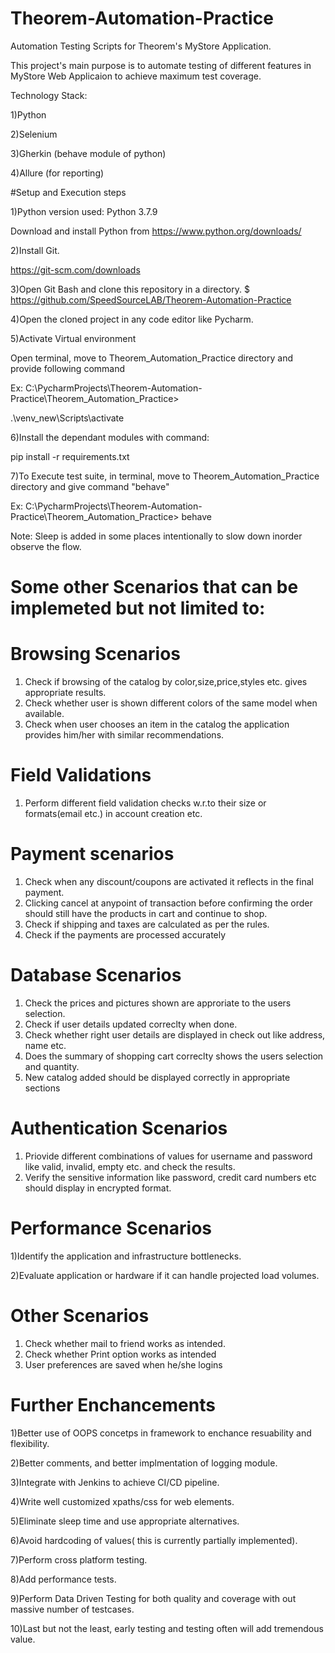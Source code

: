 # Theorem-Automation-Practice
Automation Testing Scripts for Theorem's MyStore Application.

This project's main purpose is to automate testing of different features in MyStore Web Applicaion to achieve maximum test coverage.

Technology Stack:

1)Python

2)Selenium

3)Gherkin (behave module of python)

4)Allure (for reporting)

#Setup and Execution steps

1)Python version used: Python 3.7.9

  Download and install Python from https://www.python.org/downloads/

2)Install Git.

  https://git-scm.com/downloads

3)Open Git Bash and clone this repository in a directory.
 $ https://github.com/SpeedSourceLAB/Theorem-Automation-Practice

4)Open the cloned project in any code editor like Pycharm.

5)Activate Virtual environment 

  Open terminal, move to Theorem_Automation_Practice directory and provide following command
  
  Ex: C:\PycharmProjects\Theorem-Automation-Practice\Theorem_Automation_Practice>
  
  .\venv_new\Scripts\activate

6)Install the dependant modules with command:

  pip install -r requirements.txt

7)To Execute test suite, in terminal, move to Theorem_Automation_Practice directory and give command "behave"

   Ex: C:\PycharmProjects\Theorem-Automation-Practice\Theorem_Automation_Practice> behave

Note: Sleep is added in some places intentionally to slow down inorder observe the flow.


Some other Scenarios that can be implemeted but not limited to:
===============================================================
Browsing Scenarios
==================
1) Check if browsing of the catalog by color,size,price,styles etc. gives appropriate results.
2) Check whether user is shown different colors of the same model when available.
3) Check when user chooses an item in the catalog the application provides him/her with similar recommendations.

Field Validations
==================
1) Perform different field validation checks w.r.to their size or formats(email etc.) in account creation etc.    

Payment scenarios
================
1) Check when any discount/coupons are activated it reflects in the final payment.
2) Clicking cancel at anypoint of transaction before confirming the order should still have the products in cart and continue to shop.
3) Check if shipping and taxes are calculated as per the rules.
4) Check if the payments are processed accurately

Database Scenarios
==================
1) Check the prices and pictures shown are approriate to the users selection.
2) Check if user details updated correclty when done.
3) Check whether right user details are displayed in check out like address, name etc.
4) Does the summary of shopping cart correclty shows the users selection and quantity.
5) New catalog added should be displayed correctly in appropriate sections

Authentication Scenarios
===========================
1) Priovide different combinations of values for username and password like valid, invalid, empty etc. and check the results.
2) Verify the sensitive information like password, credit card numbers etc should display in encrypted format.

Performance Scenarios
=============
1)Identify the application and infrastructure bottlenecks.

2)Evaluate application or hardware if it can handle projected load volumes.

Other Scenarios
======
1) Check whether mail to friend works as intended.
2) Check whether Print option works as intended
3) User preferences are saved when he/she logins


Further Enchancements
==============
1)Better use of OOPS concetps in framework to enchance resuability and flexibility.

2)Better comments, and better implmentation of  logging module.

3)Integrate with Jenkins to achieve CI/CD pipeline.

4)Write well customized xpaths/css for web elements.

5)Eliminate sleep time and use appropriate alternatives.

6)Avoid hardcoding of values( this is currently partially implemented).

7)Perform cross platform testing.

8)Add performance tests.

9)Perform Data Driven Testing for both quality and coverage with out massive number of testcases.

10)Last but not the least, early testing and testing often will add tremendous value.



